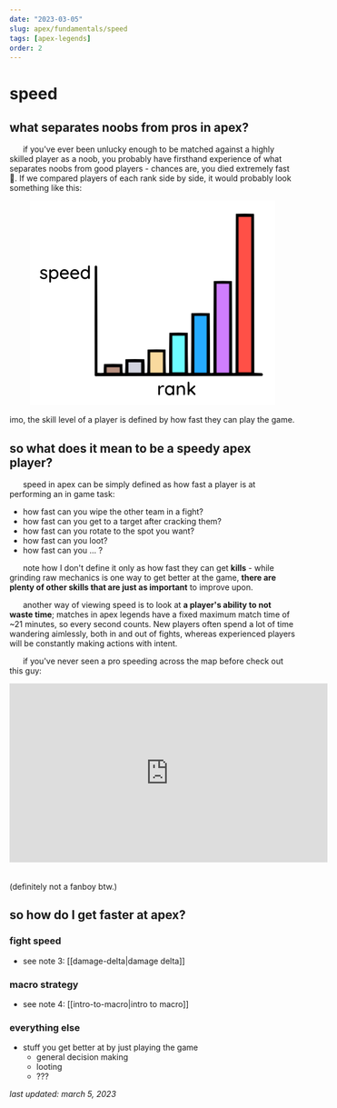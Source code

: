 ```yaml
---
date: "2023-03-05"
slug: apex/fundamentals/speed
tags: [apex-legends]
order: 2
---
```


# speed

## what separates noobs from pros in apex? 

&nbsp;&nbsp;&nbsp;&nbsp;&nbsp;&nbsp;if you've ever been unlucky enough to be matched against a highly skilled player as a noob, you probably have firsthand experience of what separates noobs from good players - chances are, you died extremely fast 🙂. If we compared players of each rank side by side, it would probably look something like this:

<center><img src="/images/speedvrank.png" width="432" height="360"></center>

imo, the skill level of a player is defined by how fast they can play the game. 

## so what does it mean to be a speedy apex player?

&nbsp;&nbsp;&nbsp;&nbsp;&nbsp;&nbsp;speed in apex can be simply defined as how fast a player is at performing an in game task:
- how fast can you wipe the other team in a fight?
- how fast can you get to a target after cracking them?
- how fast can you rotate to the spot you want?
- how fast can you loot?
- how fast can you ... ?

&nbsp;&nbsp;&nbsp;&nbsp;&nbsp;&nbsp;note how I don't define it only as how fast they can get **kills** - while grinding raw mechanics is one way to get better at the game, **there are plenty of other skills that are just as important** to improve upon.

&nbsp;&nbsp;&nbsp;&nbsp;&nbsp;&nbsp;another way of viewing speed is to look at **a player's ability to not waste time**; matches in apex legends have a fixed maximum match time of ~21 minutes, so every second counts. New players often spend a lot of time wandering aimlessly, both in and out of fights, whereas experienced players will be constantly making actions with intent. 

&nbsp;&nbsp;&nbsp;&nbsp;&nbsp;&nbsp;if you've never seen a pro speeding across the map before check out this guy: 

<iframe width="560" height="315" src="https://www.youtube.com/embed/75xk2Wv1k1Q" title="YouTube video player" frameborder="0" allow="accelerometer; autoplay; clipboard-write; encrypted-media; gyroscope; picture-in-picture; web-share" allowfullscreen></iframe>
&nbsp;

(definitely not a fanboy btw.)

## so how do I get faster at apex?

### fight speed

- see note 3: [[damage-delta|damage delta]]

### macro strategy 

- see note 4: [[intro-to-macro|intro to macro]]

### everything else

- stuff you get better at by just playing the game
  - general decision making
  - looting
  - ???

*last updated: march 5, 2023*